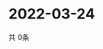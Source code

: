 # 2022-03-24
  共 0条

  <!-- BEGIN -->
  <!-- 最后更新时间Thu Mar 24 2022 02:16:49 GMT+0000 (Coordinated Universal Time) -->
  
  <!-- END -->
  
  
